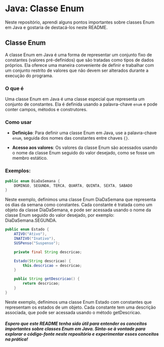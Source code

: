 # Java: Classe Enum

Neste repositório, aprendi alguns pontos importantes sobre classes Enum em Java e gostaria de destacá-los neste README.

## Classe Enum

A classe Enum em Java é uma forma de representar um conjunto fixo de constantes (valores pré-definidos) que são tratadas como tipos de dados próprios. Ela oferece uma maneira conveniente de definir e trabalhar com um conjunto restrito de valores que não devem ser alterados durante a execução do programa.

### O que é

Uma classe Enum em Java é uma classe especial que representa um conjunto de constantes. Ela é definida usando a palavra-chave `enum` e pode conter campos, métodos e construtores.

### Como usar

- **Definição**: Para definir uma classe Enum em Java, use a palavra-chave `enum`, seguida dos nomes das constantes entre chaves `{}`.

- **Acesso aos valores**: Os valores da classe Enum são acessados usando o nome da classe Enum seguido do valor desejado, como se fosse um membro estático.

### Exemplos:

```java
public enum DiaDaSemana {
    DOMINGO, SEGUNDA, TERCA, QUARTA, QUINTA, SEXTA, SABADO
}
```

Neste exemplo, definimos uma classe Enum DiaDaSemana que representa os dias da semana como constantes. Cada constante é tratada como um objeto da classe DiaDaSemana, e pode ser acessada usando o nome da classe Enum seguido do valor desejado, por exemplo: DiaDaSemana.SEGUNDA.

```java
public enum Estado {
    ATIVO("Ativo"),
    INATIVO("Inativo"),
    SUSPenso("Suspenso");

    private final String descricao;

    Estado(String descricao) {
        this.descricao = descricao;
    }

    public String getDescricao() {
        return descricao;
    }
}
```
Neste exemplo, definimos uma classe Enum Estado com constantes que representam os estados de um objeto. Cada constante tem uma descrição associada, que pode ser acessada usando o método getDescricao.

##### Espero que este README tenha sido útil para entender os conceitos importantes sobre classes Enum em Java. Sinta-se à vontade para explorar o código-fonte neste repositório e experimentar esses conceitos na prática!